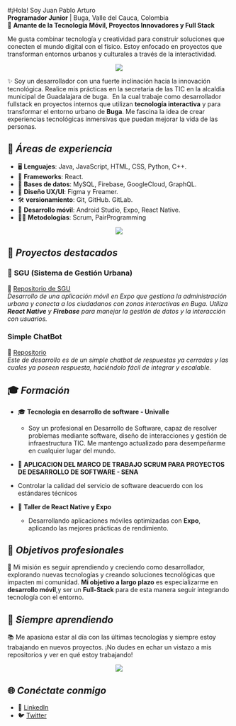  #¡Hola! Soy Juan Pablo Arturo   
**Programador Junior** | Buga, Valle del Cauca, Colombia  
📱 **Amante de la Tecnología Móvil, Proyectos Innovadores y Full Stack**  

Me gusta combinar tecnología y creatividad para construir soluciones que conecten el mundo digital con el físico. Estoy enfocado en proyectos que transforman entornos urbanos y culturales a través de la interactividad.

<p align="center"> 
  <a href="https://skillicons.dev">
    <img src="https://skillicons.dev/icons?i=github,git" />
  </a>
</p>

✨ Soy un desarrollador con una fuerte inclinación hacia la innovación tecnológica. Realice mis prácticas en la secretaria de las TIC en la alcaldía municipal de Guadalajara de buga. 
En la cual trabaje como desarrollador fullstack en proyectos internos que utilizan **tecnología interactiva** y para transformar el entorno urbano de **Buga**. Me fascina la idea de crear experiencias tecnológicas inmersivas que puedan mejorar la vida de las personas. 


## 🔧 _Áreas de experiencia_
- 🖥️ **Lenguajes**: Java, JavaScript, HTML, CSS, Python, C++.
- 🚀 **Frameworks**: React.
- 💾 **Bases de datos**: MySQL, Firebase, GoogleCloud, GraphQL.
- 🎨 **Diseño UX/UI**: Figma y Freamer.
- 🛠️ **versionamiento**: Git, GitHub. GitLab.
- 📲 **Desarrollo móvil**: Android Studio, Expo, React Native.
- 🧑‍💻 **Metodologías**: Scrum, PairProgramming

<p align="center">
  <a href="https://skillicons.dev">
    <img src="https://skillicons.dev/icons?i=figma,androidstudio,react,java" />
  </a>
</p>

## 🚀 _Proyectos destacados_

### 🌆 **SGU (Sistema de Gestión Urbana)**
🔗 [Repositorio de SGU](https://github.com/Juandoqg/SGU.git)  
_Desarrollo de una aplicación móvil en Expo que gestiona la administración urbana y conecta a los ciudadanos con zonas interactivas en Buga. Utiliza **React Native** y **Firebase** para manejar la gestión de datos y la interacción con usuarios._
###  **Simple ChatBot**
🔗 [Repositorio](https://github.com/Arturo0109/Chatbot.git)  
_Este de desarrollo es de un simple chatbot de respuestas ya cerradas y las cuales ya poseen respuesta, haciéndolo fácil de integrar y escalable._


## 🎓 _Formación_

- 🎓 **Tecnologia en desarrollo de software - Univalle**
   - Soy un profesional en Desarrollo de Software, capaz de resolver problemas mediante software, diseño de interacciones y gestión de infraestructura TIC. Me mantengo actualizado para desempeñarme en cualquier lugar del mundo.
     
- 🌱 **APLICACION DEL MARCO DE
TRABAJO SCRUM PARA PROYECTOS DE DESARROLLO DE SOFTWARE - SENA**
- Controlar la calidad del servicio de software deacuerdo con los estándares técnicos

- 📱 **Taller de React Native y Expo**
   - Desarrollando aplicaciones móviles optimizadas con **Expo**, aplicando las mejores prácticas de rendimiento.



## 🎯 _Objetivos profesionales_
🚀 Mi misión es seguir aprendiendo y creciendo como desarrollador, explorando nuevas tecnologías y creando soluciones tecnológicas que impacten mi comunidad. **Mi objetivo a largo plazo** es especializarme en **desarrollo móvil**,y ser un **Full-Stack** para de esta manera seguir integrando tecnología con el entorno.


## 🧠 _Siempre aprendiendo_
📚 Me apasiona estar al día con las últimas tecnologías y siempre estoy trabajando en nuevos proyectos. ¡No dudes en echar un vistazo a mis repositorios y ver en qué estoy trabajando!
 
<p align="center">
  <a href="https://skillicons.dev">
    <img src="https://skillicons.dev/icons?i=html,css,tailwind,firebase,js,ts,nextjs" />
  </a>
</p>

## 🌐 _Conéctate conmigo_
- 🔗 [LinkedIn](enlace-a-tu-perfil)
- 🐦 [Twitter](enlace)

